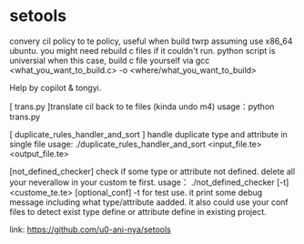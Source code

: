 # setools
convery cil policy to te policy, useful when build twrp
assuming use x86_64 ubuntu. you might need rebuild c files if it couldn't run. 
python script is universial
when this case, build  c file yourself  via gcc <what_you_want_to_build.c> -o <where/what_you_want_to_build>

Help by copilot & tongyi. 


[ trans.py ]translate cil back to te files (kinda undo m4)
usage：python trans.py <file>

[ duplicate_rules_handler_and_sort ] handle duplicate type and attribute in single file
usage: ./duplicate_rules_handler_and_sort <input_file.te> <output_file.te>

[not_defined_checker] check if some type or attribute not defined. delete all your neverallow in your custom te first.
usage： ./not_defined_checker [-t] <custome_te.te> [optional_conf]
-t for test use. it print some debug message including what type/attribute aadded. 
it also could use your conf files to detect exist type define or attribute define in existing project.







link:
https://github.com/u0-ani-nya/setools
